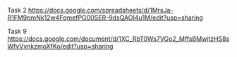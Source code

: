 Task 2 
https://docs.google.com/spreadsheets/d/1MrsJa-R1FM9pmNk12w4FqmefPG00SER-9dsQAOI4u1M/edit?usp=sharing

Task 9
https://docs.google.com/document/d/1XC_RbT0Ws7VGo2_MffsBMwjtzHS8sWfvVvnkzmoXfKo/edit?usp=sharing
